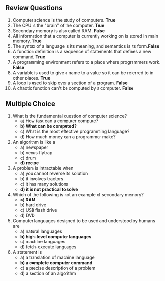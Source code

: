 ## Review Questions
1. Computer science is the study of computers. **True**
2. The CPU is the "brain" of the computer. **True**
3. Secondary memory is also called RAM. **False**
4. All information that a computer is currently working on is stored in main memory. **True**
5. The syntax of a language is its meaning, and semantics is its form.**False**
6. A function definition is a sequence of statements that defines a new command. **True**
7. A programming environment refers to a place where programmers work. **False**
8. A variable is used to give a name to a value so it can be referred to in other places. **True**
9. A loop is used to skip over a section of a program. **False**
10. A chaotic function can't be computed by a computer. **False**

## Multiple Choice
1. What is the fundamental question of computer science?
    - a) How fast can a computer compute?
    - **b) What can be computed?**
    - c) What is the most effective programming language?
    - d) How much money can a programmer make?
2. An algorithm is like a
    - a) newspaper 
    - b) venus flytrap 
    - c) drum 
    - **d) recipe**
3. A problem is intractable when
    - a) you cannot reverse its solution
    - b) it involves tractors
    - c) it has many solutions
    - **d) it is not practical to solve**
4. Which of the following is not an example of secondary memory?
    - **a) RAM** 
    - b) hard drive 
    - c) USB flash drive 
    - d) DVD
5. Computer languages designed to be used and understood by humans are
    - a) natural languages
    - **b) high-level computer languages**
    - c) machine languages
    - d) fetch-execute languages
6. A statement is
    - a) a translation of machine language
    - **b) a complete computer command**
    - c) a precise description of a problem
    - d) a section of an algorithm
